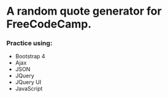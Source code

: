 <h1>A random quote generator for FreeCodeCamp.</h1>

<h3>Practice using:</h3>
<ul>
  <li>Bootstrap 4</li>
  <li>Ajax</li>
  <li>JSON</li>
  <li>JQuery</li>
  <li>JQuery UI</li>
  <li>JavaScript</li>
</ul>
